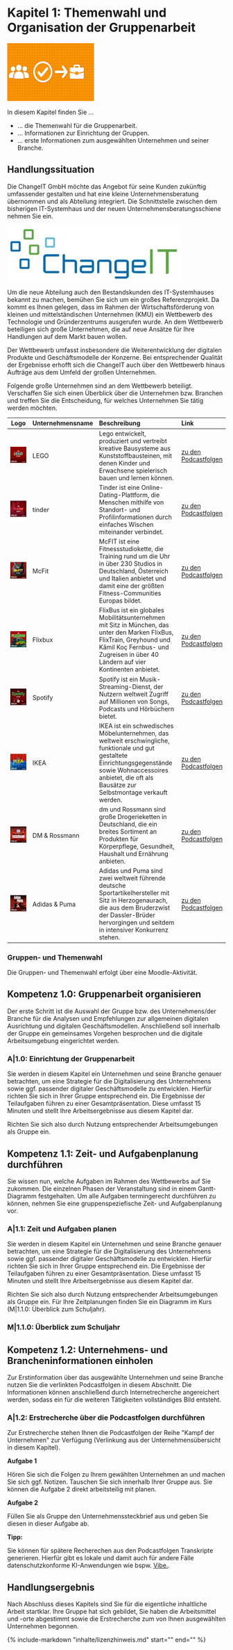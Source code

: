 # Kapitel 1: Themenwahl und Organisation der Gruppenarbeit

![Kapitelbild](bilder/01_kapitelbild.png)

In diesem Kapitel finden Sie ...

- ... die Themenwahl für die Gruppenarbeit.
- ... Informationen zur Einrichtung der Gruppen.
- ... erste Informationen zum ausgewählten Unternehmen und seiner Branche.

## Handlungssituation

Die ChangeIT GmbH möchte das Angebot für seine Kunden zukünftig umfassender gestalten und hat eine kleine Unternehmensberatung übernommen und als Abteilung integriert. Die Schnittstelle zwischen dem bisherigen IT-Systemhaus und der neuen Unternehmensberatungsschiene nehmen Sie ein.

![Logo ChangeIT](bilder/01_changeit.jpg)

Um die neue Abteilung auch den Bestandskunden des IT-Systemhauses bekannt zu machen, bemühen Sie sich um ein großes Referenzprojekt. Da kommt es Ihnen gelegen, dass im Rahmen der Wirtschaftsförderung von kleinen und mittelständischen Unternehmen (KMU) ein Wettbewerb des Technologie und Gründerzentrums ausgerufen wurde. An dem Wettbewerb beteiligen sich große Unternehmen, die auf neue Ansätze für Ihre Handlungen auf dem Markt bauen wollen.

Der Wettbewerb umfasst insbesondere die Weiterentwicklung der digitalen Produkte und Geschäftsmodelle der Konzerne. Bei entsprechender Qualität der Ergebnisse erhofft sich die ChangeIT auch über den Wettbewerb hinaus Aufträge aus dem Umfeld der großen Unternehmen.

Folgende große Unternehmen sind an dem Wettbewerb beteiligt. Verschaffen Sie sich einen Überblick über die Unternehmen bzw. Branchen und treffen Sie die Entscheidung, für welches Unternehmen Sie tätig werden möchten.

| Logo | Unternehmensname | Beschreibung | Link |
| :---: | :--- | :--- | :--- |
| ![Logo von ](bilder/01_lego.jpeg) | LEGO | Lego entwickelt, produziert und vertreibt kreative Bausysteme aus Kunststoffbausteinen, mit denen Kinder und Erwachsene spielerisch bauen und lernen können. | [zu den Podcastfolgen](https://wondery.com/shows/kampf-der-unternehmen/season/62/) |
| ![Logo von ](bilder/01_tinder.jpeg) | tinder | Tinder ist eine Online-Dating-Plattform, die Menschen mithilfe von Standort- und Profilinformationen durch einfaches Wischen miteinander verbindet. | [zu den Podcastfolgen](https://wondery.com/shows/kampf-der-unternehmen/season/65/) |
| ![Logo von ](bilder/01_mcfit.jpeg) | McFit | McFIT ist eine Fitnessstudiokette, die Training rund um die Uhr in über 230 Studios in Deutschland, Österreich und Italien anbietet und damit eine der größten Fitness-Communities Europas bildet. | [zu den Podcastfolgen](https://wondery.com/shows/kampf-der-unternehmen/season/61/) |
| ![Logo von ](bilder/01_flixbus.jpeg) | Flixbux | FlixBus ist ein globales Mobilitätsunternehmen mit Sitz in München, das unter den Marken FlixBus, FlixTrain, Greyhound und Kâmil Koç Fernbus- und Zugreisen in über 40 Ländern auf vier Kontinenten anbietet. | [zu den Podcastfolgen](https://wondery.com/shows/kampf-der-unternehmen/season/55/) |
| ![Logo von ](bilder/01_spotify.jpeg) | Spotify | Spotify ist ein Musik-Streaming-Dienst, der Nutzern weltweit Zugriff auf Millionen von Songs, Podcasts und Hörbüchern bietet. | [zu den Podcastfolgen](https://wondery.com/shows/kampf-der-unternehmen/season/63/) |
| ![Logo von ](bilder/01_ikea.jpeg) | IKEA | IKEA ist ein schwedisches Möbelunternehmen, das weltweit erschwingliche, funktionale und gut gestaltete Einrichtungsgegenstände sowie Wohnaccessoires anbietet, die oft als Bausätze zur Selbstmontage verkauft werden. | [zu den Podcastfolgen](https://wondery.com/shows/kampf-der-unternehmen/season/58/) |
| ![Logo von ](bilder/01_dm&rossmann.jpeg) | DM & Rossmann | dm und Rossmann sind große Drogerieketten in Deutschland, die ein breites Sortiment an Produkten für Körperpflege, Gesundheit, Haushalt und Ernährung anbieten. | [zu den Podcastfolgen](https://wondery.com/shows/kampf-der-unternehmen/season/42/) |
| ![Logo von ](bilder/01_adidas&puma.jpeg) | Adidas & Puma | Adidas und Puma sind zwei weltweit führende deutsche Sportartikelhersteller mit Sitz in Herzogenaurach, die aus dem Bruderzwist der Dassler-Brüder hervorgingen und seitdem in intensiver Konkurrenz stehen. | [zu den Podcastfolgen](https://wondery.com/shows/kampf-der-unternehmen/season/47/) |

### Gruppen- und Themenwahl

Die Gruppen- und Themenwahl erfolgt über eine Moodle-Aktivität.

## Kompetenz 1.0: Gruppenarbeit organisieren

Der erste Schritt ist die Auswahl der Gruppe bzw. des Unternehmens/der Branche für die Analysen und Empfehlungen zur allgemeinen digitalen Ausrichtung und digitalen Geschäftsmodellen. Anschließend soll innerhalb der Gruppe ein gemeinsames Vorgehen besprochen und die digitale Arbeitsumgebung eingerichtet werden.

### A|1.0: Einrichtung der Gruppenarbeit 

Sie werden in diesem Kapitel ein Unternehmen und seine Branche genauer betrachten, um eine Strategie für die Digitalisierung des Unternehmens sowie ggf. passender digitaler Geschäftsmodelle zu entwicklen. Hierfür richten Sie sich in Ihrer Gruppe entsprechend ein. Die Ergebnisse der Teilaufgaben führen zu einer Gesamtpräsentation. Diese umfasst 15 Minuten und stellt Ihre Arbeitsergebnisse aus diesem Kapitel dar.

Richten Sie sich also durch Nutzung entsprechender Arbeitsumgebungen als Gruppe ein.

## Kompetenz 1.1: Zeit- und Aufgabenplanung durchführen

Sie wissen nun, welche Aufgaben im Rahmen des Wettbewerbs auf Sie zukommen. Die einzelnen Phasen der Veranstaltung sind in einem Gantt-Diagramm festgehalten. Um alle Aufgaben termingerecht durchführen zu können, nehmen Sie eine gruppenspeziefische Zeit- und Aufgabenplanung vor.

### A|1.1: Zeit und Aufgaben planen 

Sie werden in diesem Kapitel ein Unternehmen und seine Branche genauer betrachten, um eine Strategie für die Digitalisierung des Unternehmens sowie ggf. passender digitaler Geschäftsmodelle zu entwicklen. Hierfür richten Sie sich in Ihrer Gruppe entsprechend ein. Die Ergebnisse der Teilaufgaben führen zu einer Gesamtpräsentation. Diese umfasst 15 Minuten und stellt Ihre Arbeitsergebnisse aus diesem Kapitel dar.

Richten Sie sich also durch Nutzung entsprechender Arbeitsumgebungen als Gruppe ein. Für Ihre Zeitplanungen finden Sie ein Diagramm im Kurs (M|1.1.0: Überblick zum Schuljahr).

### M|1.1.0: Überblick zum Schuljahr

## Kompetenz 1.2: Unternehmens- und Brancheninformationen einholen

Zur Erstinformation über das ausgewählte Unternehmen und seine Branche nutzen Sie die verlinkten Podcastfolgen in diesem Abschnitt. Die Informationen können anschließend durch Internetrecherche angereichert werden, sodass ein für die weiteren Tätigkeiten vollständiges Bild entsteht.

### A|1.2: Erstrecherche über die Podcastfolgen durchführen 

Zur Erstrecherche stehen Ihnen die Podcastfolgen der Reihe "Kampf der Unternehmen" zur Verfügung (Verlinkung aus der Unternehmensübersicht in diesem Kapitel).

**Aufgabe 1**

Hören Sie sich die Folgen zu Ihrem gewählten Unternehmen an und machen Sie sich ggf. Notizen. Tauschen Sie sich innerhalb Ihrer Gruppe aus. Sie können die Aufgabe 2 direkt arbeitsteilig mit planen.

**Aufgabe 2**

Füllen Sie als Gruppe den Unternehmenssteckbrief aus und geben Sie diesen in dieser Aufgabe ab.

**Tipp:**

Sie können für spätere Recherechen aus den Podcastfolgen Transkripte generieren. Hierfür gibt es lokale und damit auch für andere Fälle datenschutzkonforme KI-Anwendungen wie bspw. [Vibe.](https://thewh1teagle.github.io/vibe/).

## Handlungsergebnis

Nach Abschluss dieses Kapitels sind Sie für die eigentliche inhaltliche Arbeit startklar. Ihre Gruppe hat sich gebildet, Sie haben die Arbeitsmittel und -orte abgestimmt sowie die Erstrecherche zum von Ihnen ausgewählten Unternehmen begonnen.

{%
   include-markdown "inhalte/lizenzhinweis.md"
   start="<!--include-start-->"
   end="<!--include-end-->"
%}